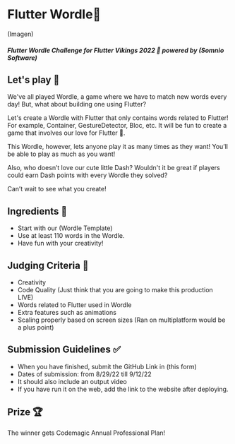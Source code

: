 
# Flutter Wordle💙 

(Imagen)

##### Flutter Wordle Challenge for Flutter Vikings 2022 💙  powered by (Somnio Software)


## 

## Let's play 🚀

We've all played Wordle, a game where we have to match new words every day! But, what about building one using Flutter? 

Let's create a Wordle with Flutter that only contains words related to Flutter! For example, Container, GestureDetector, Bloc, etc. It will be fun to create a game that involves our love for Flutter 💙. 

This Wordle, however, lets anyone play it as many times as they want! You’ll be able to play as much as you want! 

Also, who doesn’t love our cute little Dash? Wouldn't it be great if players could earn Dash points with every Wordle they solved?

Can’t wait to see what you create!


## Ingredients 🍳 

-   Start with our (Wordle Template)
-   Use at least 110 words in the Wordle.
-   Have fun with your creativity!

## Judging Criteria 🌟

-   Creativity
-   Code Quality (Just think that you are going to make this production LIVE)
-   Words related to Flutter used in Wordle
-   Extra features such as animations 
-   Scaling properly based on screen sizes (Ran on multiplatform would be a plus point)

## Submission Guidelines ✅ 

- When you have finished, submit the GitHub Link in (this form)
- Dates of submission: from 8/29/22 till 9/12/22
- It should also include an output video
- If you have run it on the web, add the link to the website after deploying.


## Prize 🏆
The winner gets Codemagic Annual Professional Plan! 

